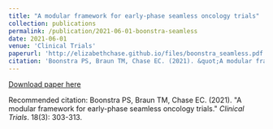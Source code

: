 ```yaml
---
title: "A modular framework for early-phase seamless oncology trials"
collection: publications
permalink: /publication/2021-06-01-boonstra-seamless
date: 2021-06-01
venue: 'Clinical Trials'
paperurl: 'http://elizabethchase.github.io/files/boonstra_seamless.pdf'
citation: 'Boonstra PS, Braun TM, Chase EC. (2021). &quot;A modular framework for early-phase seamless oncology trials.&quot; <i>Clinical Trials</i>. 18(3): 303-313.'
---
```


[Download paper here](http://elizabethchase.github.io/files/boonstra_seamless.pdf)

Recommended citation: Boonstra PS, Braun TM, Chase EC. (2021). &quot;A modular framework for early-phase seamless oncology trials.&quot; <i>Clinical Trials</i>. 18(3): 303-313.
